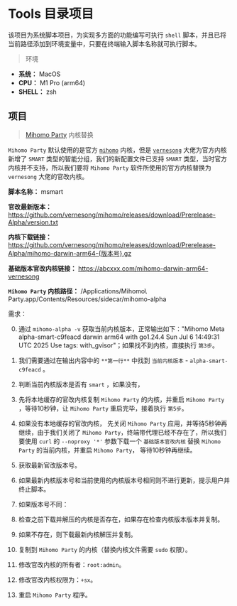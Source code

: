 # Tools 目录项目

该项目为系统脚本项目，为实现多方面的功能编写可执行 `shell` 脚本，并且已将当前路径添加到环境变量中，只要在终端输入脚本名称就可执行脚本。

> 环境

- **系统：** MacOS
- **CPU：** M1 Pro (arm64)
- **SHELL：** zsh

## 项目

> [Mihomo Party](https://github.com/mihomo-party-org/mihomo-party) 内核替换

`Mihomo Party` 默认使用的是官方 [`mihomo`](https://github.com/MetaCubeX/mihomo) 内核，但是 [`vernesong`](https://github.com/vernesong/mihomo) 大佬为官方内核新增了 `SMART` 类型的智能分组，我们的新配置文件已支持 `SMART` 类型，当时官方内核并不支持，所以我们要将 `Mihomo Party` 软件所使用的官方内核替换为 `vernesong` 大佬的官改内核。

**脚本名称：** msmart

**官改最新版本：** <https://github.com/vernesong/mihomo/releases/download/Prerelease-Alpha/version.txt>

**内核下载链接：** <https://github.com/vernesong/mihomo/releases/download/Prerelease-Alpha/mihomo-darwin-arm64-{版本号}.gz>

**基础版本官改内核链接：** <https://abcxxx.com/mihomo-darwin-arm64-vernesong>

**`Mihomo Party` 内核路径：** /Applications/Mihomo\ Party.app/Contents/Resources/sidecar/mihomo-alpha

需求：

0. 通过 `mihomo-alpha -v` 获取当前内核版本，正常输出如下："Mihomo Meta alpha-smart-c9feacd darwin arm64 with go1.24.4 Sun Jul  6 14:49:31 UTC 2025
Use tags: with_gvisor"；如果找不到内核，直接执行 `第3步`。

1. 我们需要通过在输出内容中的 `**第一行**` 中找到 `当前内核版本` - `alpha-smart-c9feacd` 。
2. 判断当前内核版本是否有 `smart` ，如果没有，
3. 先将本地缓存的官改内核复制 `Mihomo Party` 的内核，并重启 `Mihomo Party` ，等待10秒钟，让 `Mihomo Party` 重启完毕，接着执行 `第5步`。
4. 如果没有本地缓存的官改内核， 先关闭 `Mihomo Party` 应用，并等待5秒钟再继续，由于我们关闭了 `Mihomo Party`，终端带代理已经不存在了，所以我们要使用 `curl` 的 `--noproxy '*'` 参数下载一个 `基础版本官改内核` 替换 `Mihomo Party` 的当前内核，并重启 `Mihomo Party`， 等待10秒钟再继续。
5. 获取最新官改版本号。
6. 如果最新内核版本号和当前使用的内核版本号相同则不进行更新，提示用户并终止脚本。
7. 如果版本号不同：
8. 检查之前下载并解压的内核是否存在，如果存在检查内核版本版本并复制。
9. 如果不存在，则下载最新内核解压并复制。
10. 复制到 `Mihomo Party` 的内核（替换内核文件需要 `sudo` 权限）。
11. 修改官改内核的所有者：`root:admin`。
12. 修改官改内核权限为：`+sx`。
13. 重启 `Mihomo Party` 程序。
